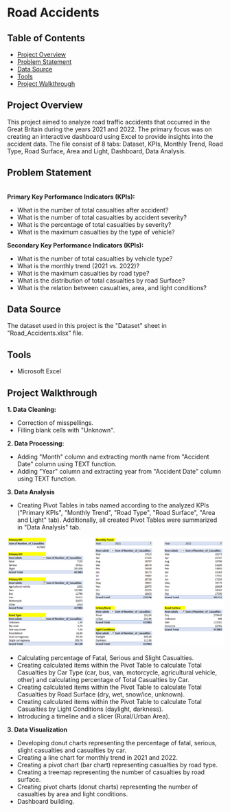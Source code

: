# Road Accidents

<h2>Table of Contents</h2>

- [Project Overview](#project-overview)
- [Problem Statement](#problem-statement)
- [Data Source](#data-source)
- [Tools](#tools)
- [Project Walkthrough](#project-walkthrough)

<h2>Project Overview</h2>
This project aimed to analyze road traffic accidents that occurred in the Great Britain during the years 2021 and 2022. The primary focus was on creating an interactive dashboard using Excel to provide insights into the accident data. The file consist of 8 tabs: Dataset, KPIs, Monthly Trend, Road Type, Road Surface, Area and Light, Dashboard, Data Analysis.

<h2>Problem Statement</h2>

**<br>Primary Key Performance Indicators (KPIs):</br>**
- What is the number of total casualties after accident?
- What is the number of total casualties by accident severity?
- What is the percentage of total casualties by severity?
- What is the maximum casualties by the type of vehicle?

**Secondary Key Performance Indicators (KPIs):**
- What is the number of total casualties by vehicle type?
- What is the monthly trend (2021 vs. 2022)?
- What is the maximum casualties by road type?
- What is the distribution of total casualties by road Surface?
- What is the relation between casualties, area, and light conditions?


<h2>Data Source</h2>
The dataset used in this project is the "Dataset" sheet in "Road_Accidents.xlsx" file.

<h2>Tools</h2>

- Microsoft Excel

<h2>Project Walkthrough</h2>

**1. Data Cleaning:**
   - Correction of misspellings.
   - Filling blank cells with "Unknown".

**2. Data Processing:**
   - Adding "Month" column and extracting month name from "Accident Date" column using TEXT function.
   - Adding "Year" column and extracting year from "Accident Date" column using TEXT function.

**3. Data Analysis**

- Creating Pivot Tables in tabs named according to the analyzed KPIs ("Primary KPIs", "Monthly Trend", "Road Type", "Road Surface", "Area and Light" tab). Additionally, all created Pivot Tables were summarized in "Data Analysis" tab.
    

![](Data_Analysis.png)

- Calculating percentage of Fatal, Serious and Slight Casualties.
- Creating calculated items within the Pivot Table to calculate Total Casualties by Car Type (car, bus, van, motorcycle, agricultural vehicle, other) and calculating percentage of Total Casualties by Car.
- Creating calculated items within the Pivot Table to calculate Total Casualties by Road Surface (dry, wet, snow/ice, unknown).
- Creating calculated items within the Pivot Table to calculate Total Casualties by Light Conditions (daylight, darkness).
- Introducing a timeline and a slicer (Rural/Urban Area).

**3. Data Visualization**

- Developing donut charts representing the percentage of fatal, serious, slight casualties and casualties by car.
- Creating a line chart for monthly trend in 2021 and 2022.
- Creating a pivot chart (bar chart) representing casualties by road type.
- Creating a treemap representing the number of casualties by road surface.
- Creating pivot charts (donut charts) representing the number of casualties by area and light conditions.
- Dashboard building.

![]()
